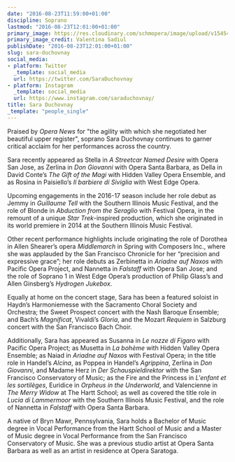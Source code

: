 ```yaml
---
date: "2016-08-23T11:59:00+01:00"
discipline: Soprano
lastmod: "2016-08-23T12:01:00+01:00"
primary_image: https://res.cloudinary.com/schmopera/image/upload/v1545409169/media/webhook-uploads/1471949982799/2016-08-24---Sara-Duchovnay.jpg.jpg
primary_image_credit: Valentina Sadiul
publishDate: "2016-08-23T12:01:00+01:00"
slug: sara-duchovnay
social_media:
- platform: Twitter
  _template: social_media
  url: https://twitter.com/SaraDuchovnay
- platform: Instagram
  _template: social_media
  url: https://www.instagram.com/saraduchovnay/
title: Sara Duchovnay
_template: "people_single"
---
```


Praised by *Opera News* for "the agility with which she negotiated her beautiful upper register", soprano Sara Duchovnay continues to garner critical acclaim for her performances across the country.

Sara recently appeared as Stella in *A Streetcar Named Desire* with Opera San Jose, as Zerlina in *Don Giovanni* with Opera Santa Barbara, as Della in David Conte’s *The Gift of the Magi* with Hidden Valley Opera Ensemble, and as Rosina in Paisiello’s *Il barbiere di Siviglia* with West Edge Opera.

Upcoming engagements in the 2016-17 season include her role debut as Jemmy in *Guillaume Tell* with the Southern Illinois Music Festival, and the role of Blonde in *Abduction from the Seraglio* with Festival Opera, in the remount of a unique *Star Trek*-inspired production, which she originated in its world premiere in 2014 at the Southern Illinois Music Festival.

Other recent performance highlights include originating the role of Dorothea in Allen Shearer’s opera *Middlemarch* in Spring with Composers Inc., where she was applauded by the San Francisco Chronicle for her “precision and expressive grace”; her role debuts as Zerbinetta in *Ariadne auf Naxos* with Pacific Opera Project, and Nannetta in *Falstaff* with Opera San Jose; and the role of Soprano 1 in West Edge Opera’s production of Philip Glass’s and Allen Ginsberg’s *Hydrogen Jukebox*. 

Equally at home on the concert stage, Sara has been a featured soloist in Haydn’s Harmoniemesse with the Sacramento Choral Society and Orchestra; the Sweet Prospect concert with the Nash Baroque Ensemble; and Bach’s *Magnificat*, Vivaldi’s *Gloria*, and the Mozart *Requiem* in Salzburg concert with the San Francisco Bach Choir.

Additionally, Sara has appeared as Susanna in *Le nozze di Figaro* with Pacific Opera Project; as Musetta in *La bohème* with Hidden Valley Opera Ensemble; as Naiad in *Ariadne auf Naxos* with Festival Opera; in the title role in Handel’s *Alcina*, as Poppea in Handel’s *Agrippina*, Zerlina in *Don Giovanni*, and Madame Herz in *Der Schauspieldirektor* with the San Francisco Conservatory of Music; as the Fire and the Princess in *L'enfant et les sortilèges*, Euridice in *Orpheus in the Underworld*, and Valencienne in *The Merry Widow* at The Hartt School; as well as covered the title role in *Lucia di Lammermoor* with the Southern Illinois Music Festival, and the role of Nannetta in *Falstaff* with Opera Santa Barbara.

A native of Bryn Mawr, Pennsylvania, Sara holds a Bachelor of Music degree in Vocal Performance from the Hartt School of Music and a Master of Music degree in Vocal Performance from the San Francisco Conservatory of Music. She was a previous studio artist at Opera Santa Barbara as well as an artist in residence at Opera Saratoga.
